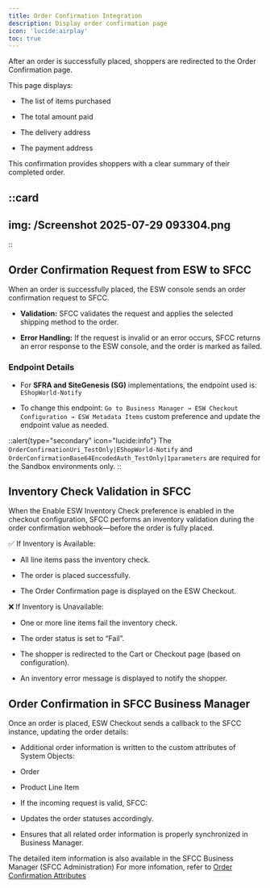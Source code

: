 ```yaml
---
title: Order Confirmation Integration
description: Display order confirmation page
icon: 'lucide:airplay'
toc: true
---
```


After an order is successfully placed, shoppers are redirected to the Order Confirmation page. <br>

This page displays:

- The list of items purchased

- The total amount paid

- The delivery address

- The payment address

This confirmation provides shoppers with a clear summary of their completed order.

::card
---
img: /Screenshot 2025-07-29 093304.png
---
::


## Order Confirmation Request from ESW to SFCC

When an order is successfully placed, the ESW console sends an order confirmation request to SFCC.

- **Validation:** SFCC validates the request and applies the selected shipping method to the order.

- **Error Handling:** If the request is invalid or an error occurs, SFCC returns an error response to the ESW console, and the order is marked as failed.

### Endpoint Details

- For **SFRA and SiteGenesis (SG)** implementations, the endpoint used is: `EShopWorld-Notify`

- To change this endpoint: `Go to Business Manager → ESW Checkout Configuration → ESW Metadata Items` custom preference and update the endpoint value as needed.

::alert{type="secondary" icon="lucide:info"}
  The `OrderConfirmationUri_TestOnly|EShopWorld-Notify` and `OrderConfirmationBase64EncodedAuth_TestOnly|1parameters` are required for the Sandbox environments only.
::

## Inventory Check Validation in SFCC

When the Enable ESW Inventory Check preference is enabled in the checkout configuration, SFCC performs an inventory validation during the order confirmation webhook—before the order is fully placed. <br>

✅ If Inventory is Available:
- All line items pass the inventory check.

- The order is placed successfully.

- The Order Confirmation page is displayed on the ESW Checkout.

❌ If Inventory is Unavailable:
- One or more line items fail the inventory check.

- The order status is set to “Fail”.

- The shopper is redirected to the Cart or Checkout page (based on configuration).

- An inventory error message is displayed to notify the shopper.

## Order Confirmation in SFCC Business Manager

Once an order is placed, ESW Checkout sends a callback to the SFCC instance, updating the order details:

- Additional order information is written to the custom attributes of System Objects:
 - Order
 - Product Line Item

- If the incoming request is valid, SFCC:
 - Updates the order statuses accordingly.
 - Ensures that all related order information is properly synchronized in Business Manager.

 The detailed item information is also available in the SFCC Business Manager (SFCC Administration) For more infomation, refer to [Order Confirmation Attributes](/sfcc/getting-started-with-sfcc/order-confirmation-atrributes-mapping)